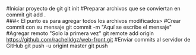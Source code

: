 #Iniciar proyecto de git 
git init 
#Preparar archivos que se conviertan en commit 
git add .  
###< El punto es para agregar todos los archivos modificados>
#Crear commit con su mensaje
git commit -m "Aquí se escribe el mensaje"
#Agregar remoto "Solo la primera vez"
git remote add origin https://github.com/rachelldgz/web-front.git
#Enviar commits al servidor de GitHub
git push -u origint master
git push